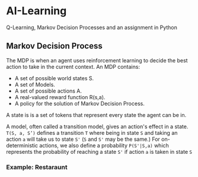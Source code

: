 # AI-Learning
Q-Learning, Markov Decision Processes and an assignment in Python
## Markov Decision Process
The MDP is when an agent uses reinforcement learning to decide the best action to take in the current context. An MDP contains:

- A set of possible world states S.
- A set of Models.
- A set of possible actions A.
- A real-valued reward function R(s,a).
- A policy for the solution of Markov Decision Process.

A state is is a set of tokens that represent every state the agent can be in.

A model, often called a transition model, gives an action's effect in a state. ```T(S, a, S’)``` defines a transition ```T``` where being in state ```S``` and taking an action ```a``` will take us to state ```S'``` (```S``` and ```S'``` may be the same.) For on-deterministic actions, we also define a probability ```P(S'|S,a)``` which represents the probability of reaching a state ```S'``` if action ```a``` is taken in state ```S```

### Example: Restaraunt
